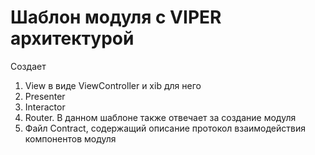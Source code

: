 # Шаблон модуля с VIPER архитектурой
Создает
1. View в виде ViewController и xib для него
2. Presenter
3. Interactor
4. Router. В данном шаблоне также отвечает за создание модуля
5. Файл Contract, содержащий описание протокол взаимодействия компонентов модуля
